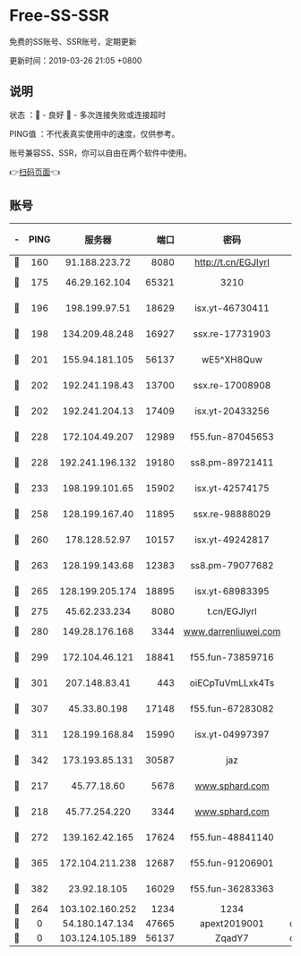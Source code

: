 # Free-SS-SSR

免费的SS账号、SSR账号，定期更新

更新时间：2019-03-26 21:05 +0800

## 说明

状态     ：🙂 - 良好 🙁 - 多次连接失败或连接超时

PING值   ：不代表真实使用中的速度，仅供参考。

账号兼容SS、SSR，你可以自由在两个软件中使用。

👉[扫码页面](https://liesauer.github.io/Free-SS-SSR/)👈

## 账号

|-|PING|服务器|端口|密码|加密方式|区域|
|:----:|:----:|:-----:|-----:|:----:|:----:|:----:|
|🙂|160|91.188.223.72|8080|http://t.cn/EGJIyrl|rc4-md5|RU|
|🙂|175|46.29.162.104|65321|3210|aes-256-ctr|RU|
|🙂|196|198.199.97.51|18629|isx.yt-46730411|aes-256-cfb|US|
|🙂|198|134.209.48.248|16927|ssx.re-17731903|aes-256-cfb|US|
|🙂|201|155.94.181.105|56137|wE5^XH8Quw|aes-256-cfb|US|
|🙂|202|192.241.198.43|13700|ssx.re-17008908|aes-256-cfb|US|
|🙂|202|192.241.204.13|17409|isx.yt-20433256|aes-256-cfb|US|
|🙂|228|172.104.49.207|12989|f55.fun-87045653|aes-256-cfb|SG|
|🙂|228|192.241.196.132|19180|ss8.pm-89721411|aes-256-cfb|US|
|🙂|233|198.199.101.65|15902|isx.yt-42574175|aes-256-cfb|US|
|🙂|258|128.199.167.40|11895|ssx.re-98888029|aes-256-cfb|SG|
|🙂|260|178.128.52.97|10157|isx.yt-49242817|aes-256-cfb|SG|
|🙂|263|128.199.143.68|12383|ss8.pm-79077682|aes-256-cfb|SG|
|🙂|265|128.199.205.174|18895|isx.yt-68983395|aes-256-cfb|SG|
|🙂|275|45.62.233.234|8080|t.cn/EGJIyrl|rc4-md5|CA|
|🙂|280|149.28.176.168|3344|www.darrenliuwei.com|aes-256-cfb|AU|
|🙂|299|172.104.46.121|18841|f55.fun-73859716|aes-256-cfb|SG|
|🙂|301|207.148.83.41|443|oiECpTuVmLLxk4Ts|aes-256-cfb|AU|
|🙂|307|45.33.80.198|17148|f55.fun-67283082|aes-256-cfb|US|
|🙂|311|128.199.168.84|15990|isx.yt-04997397|aes-256-cfb|SG|
|🙂|342|173.193.85.131|30587|jaz|aes-256-cfb|US|
|🙂|217|45.77.18.60|5678|www.sphard.com|aes-256-cfb|JP|
|🙂|218|45.77.254.220|3344|www.sphard.com|aes-256-cfb|SG|
|🙂|272|139.162.42.165|17624|f55.fun-48841140|aes-256-cfb|SG|
|🙂|365|172.104.211.238|12687|f55.fun-91206901|aes-256-cfb|US|
|🙂|382|23.92.18.105|16029|f55.fun-36283363|aes-256-cfb|US|
|🙁|264|103.102.160.252|1234|1234|rc4-md5|JP|
|🙁|0|54.180.147.134|47665|apext2019001|chacha20|KR|
|🙁|0|103.124.105.189|56137|ZqadY7|chacha20|US|
